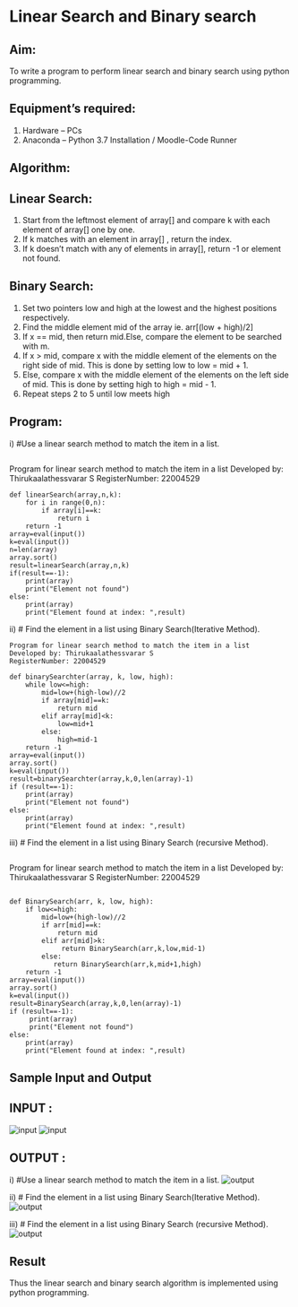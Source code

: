 # Linear Search and Binary search
## Aim:
To write a program to perform linear search and binary search using python programming.
## Equipment’s required:
1.	Hardware – PCs
2.	Anaconda – Python 3.7 Installation / Moodle-Code Runner
## Algorithm:
## Linear Search:
1.	Start from the leftmost element of array[] and compare k with each element of array[] one by one.
2.	If k matches with an element in array[] , return the index.
3.	If k doesn’t match with any of elements in array[], return -1 or element not found.
## Binary Search:
1.	Set two pointers low and high at the lowest and the highest positions respectively.
2.	Find the middle element mid of the array ie. arr[(low + high)/2]
3.	If x == mid, then return mid.Else, compare the element to be searched with m.
4.	If x > mid, compare x with the middle element of the elements on the right side of mid. This is done by setting low to low = mid + 1.
5.	Else, compare x with the middle element of the elements on the left side of mid. This is done by setting high to high = mid - 1.
6.	Repeat steps 2 to 5 until low meets high
## Program:
i)	#Use a linear search method to match the item in a list.
```
```
Program for linear search method to match the item in a list
Developed by: Thirukaalathessvarar S
RegisterNumber: 22004529
```
def linearSearch(array,n,k):
    for i in range(0,n):
        if array[i]==k:
            return i
    return -1
array=eval(input())
k=eval(input())
n=len(array)
array.sort()
result=linearSearch(array,n,k)
if(result==-1):
    print(array)
    print("Element not found")
else:
    print(array)
    print("Element found at index: ",result)
```


ii)	# Find the element in a list using Binary Search(Iterative Method).
```
Program for linear search method to match the item in a list
Developed by: Thirukaalathessvarar S
RegisterNumber: 22004529
```
```
def binarySearchter(array, k, low, high):
    while low<=high:
        mid=low+(high-low)//2
        if array[mid]==k:
            return mid
        elif array[mid]<k:
            low=mid+1
        else:
            high=mid-1
    return -1
array=eval(input())
array.sort()
k=eval(input())
result=binarySearchter(array,k,0,len(array)-1)
if (result==-1):
    print(array)
    print("Element not found")
else:
    print(array)
    print("Element found at index: ",result)
```

iii)	# Find the element in a list using Binary Search (recursive Method).
```
```
Program for linear search method to match the item in a list
Developed by: Thirukaalathessvarar S
RegisterNumber: 22004529
```

def BinarySearch(arr, k, low, high):
    if low<=high:
        mid=low+(high-low)//2
        if arr[mid]==k:
            return mid
        elif arr[mid]>k:
             return BinarySearch(arr,k,low,mid-1)
        else:
           return BinarySearch(arr,k,mid+1,high)
    return -1
array=eval(input())
array.sort()
k=eval(input())
result=BinarySearch(array,k,0,len(array)-1)
if (result==-1):
     print(array)
     print("Element not found")
else:
    print(array)
    print("Element found at index: ",result)
```

## Sample Input and Output
## INPUT :

![input](inppuu1.png)
![input](innppuu2.png)

## OUTPUT :
i)	#Use a linear search method to match the item in a list.
![output](searchoutput.png)

ii)	# Find the element in a list using Binary Search(Iterative Method).
![output](search2.png)

iii)	# Find the element in a list using Binary Search (recursive Method).
![output](search2.png)

## Result
Thus the linear search and binary search algorithm is implemented using python programming.